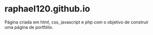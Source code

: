 # raphael120.github.io

Página criada em html, css, javascript e php com o objetivo de construir uma página de portfólio.
